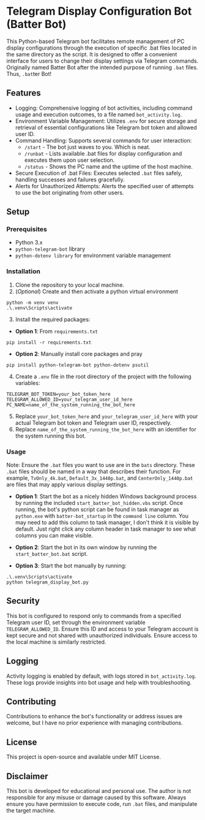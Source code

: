 # Telegram Display Configuration Bot (Batter Bot)

This Python-based Telegram bot facilitates remote management of PC display configurations through the execution of specific .bat files located in the same directory as the script. It is designed to offer a convenient interface for users to change their display settings via Telegram commands. Originally named Batter Bot after the intended purpose of running `.bat` files. Thus, `.bat`ter Bot!

## Features

- Logging: Comprehensive logging of bot activities, including command usage and execution outcomes, to a file named `bot_activity.log`.
- Environment Variable Management: Utilizes `.env` for secure storage and retrieval of essential configurations like Telegram bot token and allowed user ID.
- Command Handling: Supports several commands for user interaction:
  - `/start` - The bot just waves to you. Which is neat.
  - `/runbat` - Lists available .bat files for display configuration and executes them upon user selection.
  - `/status` - Shows the PC name and the uptime of the host machine.
- Secure Execution of .bat Files: Executes selected `.bat` files safely, handling successes and failures gracefully.
- Alerts for Unauthorized Attempts: Alerts the specified user of attempts to use the bot originating from other users.

## Setup
### Prerequisites

- Python 3.x
- `python-telegram-bot` library
- `python-dotenv library` for environment variable management

### Installation

1. Clone the repository to your local machine.
2. (*Optional*) Create and then activate a python virtual environment

```
python -m venv venv
.\.venv\Scripts\activate
```

3. Install the required packages:

- **Option 1**: From `requirements.txt`
```
pip install -r requirements.txt
```

- **Option 2**: Manually install core packages and pray
```
pip install python-telegram-bot python-dotenv psutil
```

4. Create a `.env` file in the root directory of the project with the following variables:

```
TELEGRAM_BOT_TOKEN=your_bot_token_here
TELEGRAM_ALLOWED_ID=your_telegram_user_id_here
PC_NAME=name_of_the_system_running_the_bot_here
```

5. Replace `your_bot_token_here` and `your_telegram_user_id_here` with your actual Telegram bot token and Telegram user ID, respectively.
6. Replace `name_of_the_system_running_the_bot_here` with an identifier for the system running this bot.

### Usage

Note: Ensure the `.bat` files you want to use are in the `bats` directory. These `.bat` files should be named in a way that describes their function. For example, `TvOnly_4k.bat`, `Default_3x_1440p.bat`, and `CenterOnly_1440p.bat` are files that may apply various display settings.

- **Option 1**: Start the bot as a nicely hidden Windows background process by running the included `start_batter_bot_hidden.vbs` script. Once running, the bot's python script can be found in task manager as `python.exe` with `batter-bot_startup` in the `command line` column. You may need to add this column to task manager, I don't think it is visible by default. Just right click any column header in task manager to see what columns you can make visible.

- **Option 2**: Start the bot in its own window by running the `start_batter_bot.bat` script.

- **Option 3**: Start the bot manually by running:

```
.\.venv\Scripts\activate
python telegram_display_bot.py
```

## Security

This bot is configured to respond only to commands from a specified Telegram user ID, set through the environment variable `TELEGRAM_ALLOWED_ID`. Ensure this ID and access to your Telegram account is kept secure and not shared with unauthorized individuals. Ensure access to the local machine is similarly restricted.

## Logging

Activity logging is enabled by default, with logs stored in `bot_activity.log`. These logs provide insights into bot usage and help with troubleshooting.

## Contributing

Contributions to enhance the bot's functionality or address issues are welcome, but I have no prior experience with managing contributions.

## License

This project is open-source and available under MIT License.

## Disclaimer

This bot is developed for educational and personal use. The author is not responsible for any misuse or damage caused by this software. Always ensure you have permission to execute code, run `.bat` files, and manipulate the target machine.
